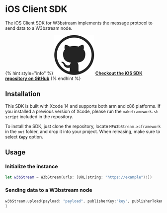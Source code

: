 # iOS Client SDK

The iOS Client SDK for W3bstream implements the message protocol to send data to a W3bstream node.&#x20;

{% hint style="info" %}
<img src="../.gitbook/assets/image (2) (4).png" alt="" data-size="line"> <mark style="color:purple;"></mark> [**Checkout the iOS SDK repository on GitHub**](https://github.com/machinefi/w3bstream-ios-sdk)
{% endhint %}

## Installation

This SDK is built with Xcode 14 and supports both arm and x86 platforms. If you installed a previous version of Xcode, please run the `makeframework.sh script` included in the repository.

To install the SDK, just clone the repository, locate `MFW3bStream.xcframework`  in the `out` folder, and drop it into your project. When releasing, make sure to select **`Copy`** option.&#x20;

## Usage

### Initialize the instance

```swift
let w3bStream = W3bStream(urls: [URL(string: "https://example")!])
```

### Sending data to a W3bstream node

```swift
w3bStream.upload(payload: "payload", publisherKey:"key", publisherToken:"token") { data, err in
}
```
